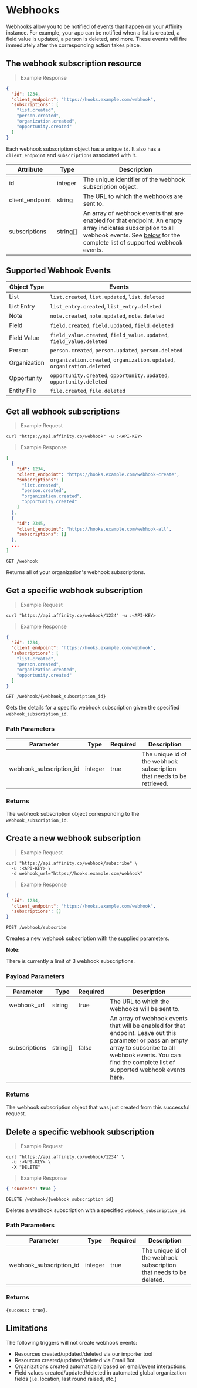 # Webhooks

Webhooks allow you to be notified of events that happen on your Affinity instance. For example, your app can be notified when a list is created, a field value is updated, a person is deleted, and more. These events will fire immediately after the corresponding action takes place.

## The webhook subscription resource

> Example Response

```json
{
  "id": 1234,
  "client_endpoint": "https://hooks.example.com/webhook",
  "subscriptions": [
    "list.created",
    "person.created",
    "organization.created",
    "opportunity.created"
  ]
}
```

Each webhook subscription object has a unique `id`. It also has a `client_endpoint` and `subscriptions` associated with it.

| Attribute       | Type     | Description                                                                                                                                                                                                           |
| --------------- | -------- | --------------------------------------------------------------------------------------------------------------------------------------------------------------------------------------------------------------------- |
| id              | integer  | The unique identifier of the webhook subscription object.                                                                                                                                                             |
| client_endpoint | string   | The URL to which the webhooks are sent to.                                                                                                                                                                            |
| subscriptions   | string[] | An array of webhook events that are enabled for that endpoint. An empty array indicates subscription to all webhook events. See [below](#supported-webhook-events) for the complete list of supported webhook events. |

## Supported Webhook Events

| Object Type  | Events                                                                 |
| ------------ | ---------------------------------------------------------------------- |
| List         | `list.created`, `list.updated`, `list.deleted`                         |
| List Entry   | `list_entry.created`, `list_entry.deleted`                             |
| Note         | `note.created`, `note.updated`, `note.deleted`                         |
| Field        | `field.created`, `field.updated`, `field.deleted`                      |
| Field Value  | `field_value.created`, `field_value.updated`, `field_value.deleted`    |
| Person       | `person.created`, `person.updated`, `person.deleted`                   |
| Organization | `organization.created`, `organization.updated`, `organization.deleted` |
| Opportunity  | `opportunity.created`, `opportunity.updated`, `opportunity.deleted`    |
| Entity File  | `file.created`, `file.deleted`                                         |

## Get all webhook subscriptions

> Example Request

```shell
curl "https://api.affinity.co/webhook" -u :<API-KEY>
```

> Example Response

```json
[
  {
    "id": 1234,
    "client_endpoint": "https://hooks.example.com/webhook-create",
    "subscriptions": [
      "list.created",
      "person.created",
      "organization.created",
      "opportunity.created"
    ]
  },
  {
    "id": 2345,
    "client_endpoint": "https://hooks.example.com/webhook-all",
    "subscriptions": []
  },
  ...
]
```

`GET /webhook`

Returns all of your organization's webhook subscriptions.

## Get a specific webhook subscription

> Example Request

```shell
curl "https://api.affinity.co/webhook/1234" -u :<API-KEY>
```

> Example Response

```json
{
  "id": 1234,
  "client_endpoint": "https://hooks.example.com/webhook",
  "subscriptions": [
    "list.created",
    "person.created",
    "organization.created",
    "opportunity.created"
  ]
}
```

`GET /webhook/{webhook_subscription_id}`

Gets the details for a specific webhook subscription given the specified `webhook_subscription_id`.

### Path Parameters

| Parameter               | Type    | Required | Description                                                           |
| ----------------------- | ------- | -------- | --------------------------------------------------------------------- |
| webhook_subscription_id | integer | true     | The unique id of the webhook subscription that needs to be retrieved. |

### Returns

The webhook subscription object corresponding to the `webhook_subscription_id`.

## Create a new webhook subscription

> Example Request

```shell
curl "https://api.affinity.co/webhook/subscribe" \
  -u :<API-KEY> \
  -d webhook_url="https://hooks.example.com/webhook"
```

> Example Response

```json
{
  "id": 1234,
  "client_endpoint": "https://hooks.example.com/webhook",
  "subscriptions": []
}
```

`POST /webhook/subscribe`

Creates a new webhook subscription with the supplied parameters.

**Note:**

There is currently a limit of 3 webhook subscriptions.

### Payload Parameters

| Parameter     | Type     | Required | Description                                                                                                                                                                                                                                          |
| ------------- | -------- | -------- | ---------------------------------------------------------------------------------------------------------------------------------------------------------------------------------------------------------------------------------------------------- |
| webhook_url   | string   | true     | The URL to which the webhooks will be sent to.                                                                                                                                                                                                       |
| subscriptions | string[] | false    | An array of webhook events that will be enabled for that endpoint. Leave out this parameter or pass an empty array to subscribe to all webhook events. You can find the complete list of supported webhook events [here](#supported-webhook-events). |

### Returns

The webhook subscription object that was just created from this successful request.

## Delete a specific webhook subscription

> Example Request

```shell
curl "https://api.affinity.co/webhook/1234" \
  -u :<API-KEY> \
  -X "DELETE"
```

> Example Response

```json
{ "success": true }
```

`DELETE /webhook/{webhook_subscription_id}`

Deletes a webhook subscription with a specified `webhook_subscription_id`.

### Path Parameters

| Parameter               | Type    | Required | Description                                                         |
| ----------------------- | ------- | -------- | ------------------------------------------------------------------- |
| webhook_subscription_id | integer | true     | The unique id of the webhook subscription that needs to be deleted. |

### Returns

`{success: true}`.

## Limitations

The following triggers will not create webhook events:

- Resources created/updated/deleted via our importer tool
- Resources created/updated/deleted via Email Bot.
- Organizations created automatically based on email/event interactions.
- Field values created/updated/deleted in automated global organization fields (i.e. location, last round raised, etc.)
